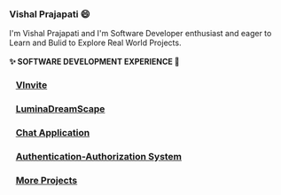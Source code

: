 ### Vishal Prajapati 😄
I'm Vishal Prajapati and I'm Software Developer enthusiast and eager to Learn and Bulid to Explore Real World Projects.<br><br>
<b> ✨ SOFTWARE DEVELOPMENT EXPERIENCE 👋<b>
### &nbsp;&nbsp;&nbsp;<a href="https://github.com/Vishlu/VInvite.git" >VInvite</a>
### &nbsp;&nbsp;&nbsp;<a href="https://github.com/Vishlu/LuminaDreamScape.git" >LuminaDreamScape</a>
### &nbsp;&nbsp;&nbsp;<a href="https://github.com/Vishlu/Chat-Program.git" >Chat Application</a>
### &nbsp;&nbsp;&nbsp;<a href="https://github.com/Vishlu/Authentication-Authorization.git" >Authentication-Authorization System</a>
### &nbsp;&nbsp;&nbsp;<a href="https://github.com/Vishlu?tab=repositories" >More Projects</a>

<!--
**Vishlu/Vishlu** is a ✨ _special_ ✨ repository because its `README.md` (this file) appears on your GitHub profile.

Here are some ideas to get you started:

- 🔭 I’m currently working on ...
- 🌱 I’m currently learning ...
- 👯 I’m looking to collaborate on ...
- 🤔 I’m looking for help with ...
- 💬 Ask me about ...
- 📫 How to reach me: ...
- 😄 Pronouns: ...
- ⚡ Fun fact: ...
-->
